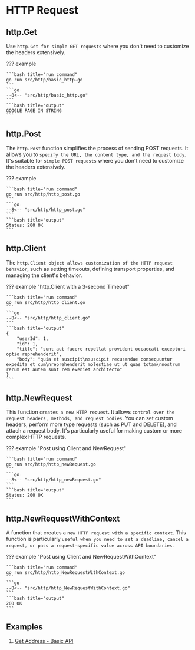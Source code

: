 # HTTP Request

## http.Get

Use `http.Get for simple GET requests` where you don't need to customize the headers extensively.

??? example

    ```bash title="run command"
    go run src/http/basic_http.go
    ```
    ```go
    --8<-- "src/http/basic_http.go"
    ```
    ```bash title="output"
    GOOGLE PAGE IN STRING
    ```

## http.Post

The `http.Post` function simplifies the process of sending POST requests. It allows you to `specify the URL, the content type, and the request body`. It's suitable for `simple POST requests` where you don't need to customize the headers extensively.

??? example

    ```bash title="run command"
    go run src/http/http_post.go
    ```
    ```go
    --8<-- "src/http/http_post.go"
    ```
    ```bash title="output"
    Status: 200 OK
    ```

## http.Client

The `http.Client object allows customization of the HTTP request behavior`, such as setting timeouts, defining transport properties, and managing the client's behavior.

??? example "http.Client with a 3-second Timeout"

    ```bash title="run command"
    go run src/http/http_client.go
    ```
    ```go
    --8<-- "src/http/http_client.go"
    ```
    ```bash title="output"
    {
        "userId": 1,
        "id": 1,
        "title": "sunt aut facere repellat provident occaecati excepturi optio reprehenderit",
        "body": "quia et suscipit\nsuscipit recusandae consequuntur expedita et cum\nreprehenderit molestiae ut ut quas totam\nnostrum rerum est autem sunt rem eveniet architecto"
    }
    ```

## http.NewRequest

This function `creates a new HTTP request`. It allows `control over the request headers, methods, and request bodies`. You can set custom headers, perform more type requests (such as PUT and DELETE), and attach a request body. It's particularly useful for making custom or more complex HTTP requests.

??? example "Post using Client and NewRequest"

    ```bash title="run command"
    go run src/http/http_newRequest.go
    ```
    ```go
    --8<-- "src/http/http_newRequest.go"
    ```
    ```bash title="output"
    Status: 200 OK
    ```

## http.NewRequestWithContext

A function that creates a `new HTTP request with a specific context`. This function is particularly `useful when you need to set a deadline, cancel a request, or pass a request-specific value across API boundaries`.

??? example "Post using Client and NewRequestWithContext"

    ```bash title="run command"
    go run src/http/http_NewRequestWithContext.go
    ```
    ```go
    --8<-- "src/http/http_NewRequestWithContext.go"
    ```
    ```bash title="output"
    200 OK
    ```

## Examples

1. [Get Address - Basic API](../projects/get_br_zipcode.md#get-address---basic-api)
